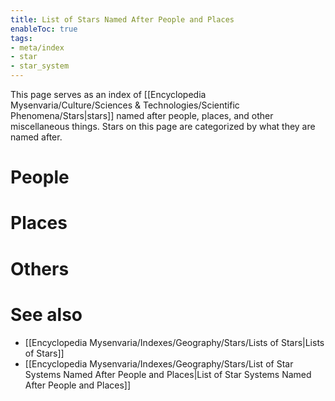 ```yaml
---
title: List of Stars Named After People and Places
enableToc: true
tags:
- meta/index
- star
- star_system
---
```


This page serves as an index of [[Encyclopedia Mysenvaria/Culture/Sciences & Technologies/Scientific Phenomena/Stars|stars]] named after people, places, and other miscellaneous things. Stars on this page are categorized by what they are named after.

# People

# Places

# Others

# See also
- [[Encyclopedia Mysenvaria/Indexes/Geography/Stars/Lists of Stars|Lists of Stars]]
- [[Encyclopedia Mysenvaria/Indexes/Geography/Stars/List of Star Systems Named After People and Places|List of Star Systems Named After People and Places]]

